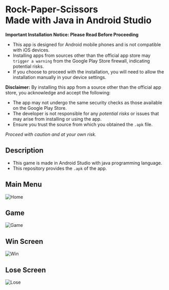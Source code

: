 # Rock-Paper-Scissors <br /> Made with Java in Android Studio

**Important Installation Notice: Please Read Before Proceeding**

- This app is designed for Android mobile phones and is not compatible with iOS devices.
- Installing apps from sources other than the official app store may `trigger a warning` from the Google Play Store firewall, indicating potential risks.
- If you choose to proceed with the installation, you will need to allow the installation manually in your device settings.

**Disclaimer:**
By installing this app from a source other than the official app store, you acknowledge and accept the following:
  - The app may not undergo the same security checks as those available on the Google Play Store.
  - The developer is not responsible for any *potential risks* or issues that may arise from installing or using the app.
  - Ensure you trust the source from which you obtained the `.apk` file.

*Proceed with caution and at your own risk.*

## Description
- This game is made in Android Studio with java programming language.
- This repository provides the `.apk` of the app.

## Main Menu
![Home](https://github.com/Kaif-Shariff/RPS-Java/assets/93507427/497b35f8-9884-4fb4-a7da-090c56140a08)

## Game
![Game](https://github.com/Kaif-Shariff/RPS-Java/assets/93507427/e57afc42-7393-407f-8c49-7066112c2cce)

## Win Screen
![Win](https://github.com/Kaif-Shariff/RPS-Java/assets/93507427/f3158ce0-b15e-4af9-b910-f95fb00b1c62)

## Lose Screen
![Lose](https://github.com/Kaif-Shariff/RPS-Java/assets/93507427/66d784be-b1c6-4639-831c-a5e4be22281d)

